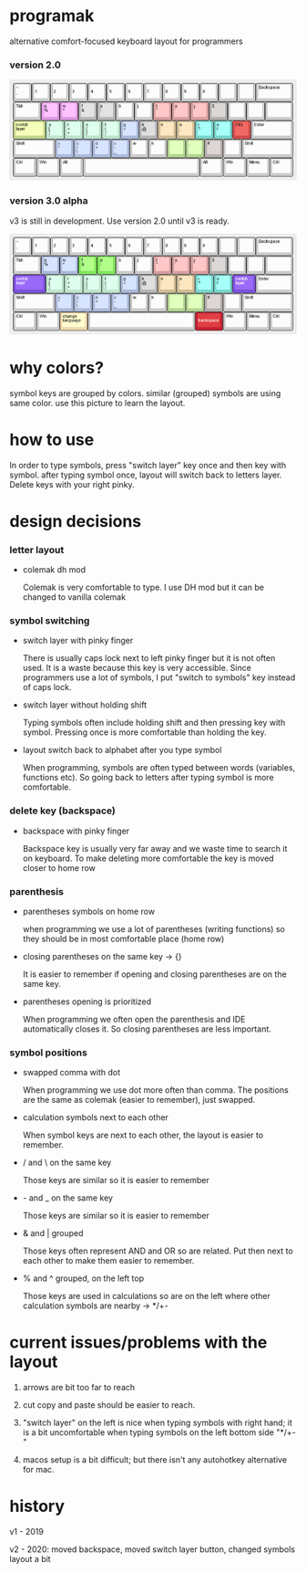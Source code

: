 # programak
alternative comfort-focused keyboard layout for programmers

### version 2.0

![](programak.png)

### version 3.0 alpha 
v3 is still in development. Use version 2.0 until v3 is ready.

![](programak-v3-alpha.png)

# why colors?

symbol keys are grouped by colors. similar (grouped) symbols are using same color.
use this picture to learn the layout.

# how to use

In order to type symbols, press "switch layer" key once and then key with symbol. after typing symbol once, layout will switch back to letters layer.
Delete keys with your right pinky.

# design decisions

### letter layout

- colemak dh mod

    Colemak is very comfortable to type. I use DH mod but it can be changed to vanilla colemak
    
### symbol switching

- switch layer with pinky finger

    There is usually caps lock next to left pinky finger but it is not often used. It is a waste because this key is very accessible. Since programmers use a lot of symbols, I put "switch to symbols" key instead of caps lock.
    
    
- switch layer without holding shift

    Typing symbols often include holding shift and then pressing key with symbol. Pressing once is more comfortable than holding the key.
    
- layout switch back to alphabet after you type symbol

    When programming, symbols are often typed between words (variables, functions etc). So going back to letters after typing symbol is more comfortable.
   
### delete key (backspace)

- backspace with pinky finger

    Backspace key is usually very far away and we waste time to search it on keyboard. To make deleting more comfortable the key is moved closer to home row
  
### parenthesis

- parentheses symbols on home row

    when programming we use a lot of parentheses (writing functions) so they should be in most comfortable place (home row)  
    
- closing parentheses on the same key -> {}

    It is easier to remember if opening and closing parentheses are on the same key.
    
- parentheses opening is prioritized

    When programming we often open the parenthesis and IDE automatically closes it. So closing parentheses are less important.

### symbol positions 
 
- swapped comma with dot

    When programming we use dot more often than comma. The positions are the same as colemak (easier to remember), just swapped.
    
- calculation symbols next to each other

    When symbol keys are next to each other, the layout is easier to remember.
    
    
- / and \ on the same key

    Those keys are similar so it is easier to remember
    
- \- and _ on the same key

    Those keys are similar so it is easier to remember
    
- & and | grouped

    Those keys often represent AND and OR so are related. Put then next to each other to make them easier to remember.
    
- % and ^ grouped, on the left top

    Those keys are used in calculations so are on the left where other calculation symbols are nearby -> */+-

# current issues/problems with the layout

1. arrows are bit too far to reach

2. cut copy and paste should be easier to reach.

3. "switch layer" on the left is nice when typing symbols with right hand; it is a bit uncomfortable when typing symbols on the left bottom side "*/+-"

4. macos setup is a bit difficult; but there isn't any autohotkey alternative for mac.

# history

v1 - 2019

v2 - 2020: moved backspace, moved switch layer button, changed symbols layout a bit

